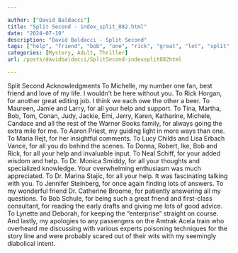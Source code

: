 ```yaml
---

author: ["David Baldacci"]
title: "Split Second - index_split_082.html"
date: "2024-07-19"
description: "David Baldacci - Split Second"
tags: ["help", "friend", "bob", "one", "rick", "great", "lot", "split", "second", "acknowledgment", "michelle", "number", "fan", "best", "love", "life", "without", "horgan", "another", "editing", "job", "think", "owe", "beer", "maureen"]
categories: [Mystery, Adult, Thriller]
url: /posts/davidbaldacci/SplitSecond-indexsplit082html

---
```



Split Second
Acknowledgments
To Michelle, my number one fan, best friend and love of my life. I wouldn’t be here without you.
To Rick Horgan, for another great editing job. I think we each owe the other a beer.
To Maureen, Jamie and Larry, for all your help and support.
To Tina, Martha, Bob, Tom, Conan, Judy, Jackie, Emi, Jerry, Karen, Katharine, Michele, Candace and all the rest of the Warner Books family, for always going the extra mile for me.
To Aaron Priest, my guiding light in more ways than one.
To Maria Rejt, for her insightful comments.
To Lucy Childs and Lisa Erbach Vance, for all you do behind the scenes.
To Donna, Robert, Ike, Bob and Rick, for all your help and invaluable input.
To Neal Schiff, for your added wisdom and help.
To Dr. Monica Smiddy, for all your thoughts and specialized knowledge. Your overwhelming enthusiasm was much appreciated.
To Dr. Marina Stajic, for all your help. It was fascinating talking with you.
To Jennifer Steinberg, for once again finding lots of answers.
To my wonderful friend Dr. Catherine Broome, for patiently answering all my questions.
To Bob Schule, for being such a great friend and first-class consultant, for reading the early drafts and giving me lots of good advice.
To Lynette and Deborah, for keeping the “enterprise” straight on course.
And lastly, my apologies to any passengers on the Amtrak Acela train who overheard me discussing with various experts poisoning techniques for the story line and were probably scared out of their wits with my seemingly diabolical intent.
